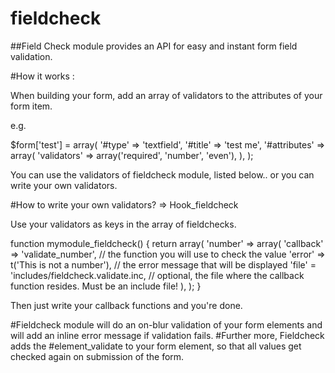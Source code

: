 fieldcheck
==========

##Field Check module provides an API for easy and instant form field validation.

#How it works :

When building your form, add an array of validators to the attributes of your form item.

e.g.   

$form['test'] = array(
    '#type' => 'textfield',
    '#title' => 'test me',
    '#attributes' => array(
      'validators' => array('required', 'number', 'even'),
    ),
);

You can use the validators of fieldcheck module, listed below.. or you can write your own validators.

#How to write your own validators? => Hook_fieldcheck

Use your validators as keys in the array of fieldchecks.

function mymodule_fieldcheck() {
  return array(
    'number' => array(
      'callback' => 'validate_number',    // the function you will use to check the value
      'error' => t('This is not a number'), // the error message that will be displayed
      'file' = 'includes/fieldcheck.validate.inc, // optional, the file where the callback function resides. Must be an include file!
    ),
  );
}

Then just write your callback functions and you're done.

#Fieldcheck module will do an on-blur validation of your form elements and will add an inline error message if validation fails. 
#Further more, Fieldcheck adds the #element_validate to your form element, so that all values get checked again on submission of the form.